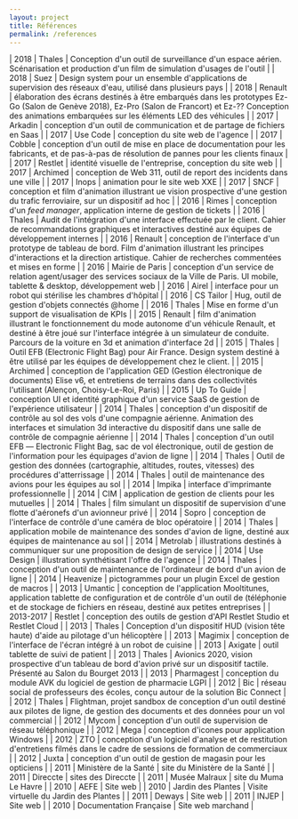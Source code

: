 ```yaml
---
layout: project
title: Références
permalink: /references
---
```


| 2018 | Thales | Conception d'un outil de surveillance d'un espace aérien. Scénarisation et production d'un film de simulation d'usages de l'outil |
| 2018 | Suez | Design system pour un ensemble d'applications de supervision des réseaux d'eau, utilisé dans plusieurs pays |
| 2018 | Renault | élaboration des écrans destinés à être embarqués dans les prototypes Ez-Go (Salon de Genève 2018), Ez-Pro (Salon de Francort) et Ez-?? Conception des animations embarquées sur les éléments LED des véhicules |
| 2017 | Arkadin | conception d'un outil de communication et de partage de fichiers en Saas |
| 2017 | Use Code | conception du site web de l'agence |
| 2017 | Cobble | conception d'un outil de mise en place de documentation pour les fabricants, et de pas-à-pas de résolution de pannes pour les clients finaux |
| 2017 | Restlet | identité visuelle de l'entreprise, conception du site web |
| 2017 | Archimed | conception de Web 311, outil de report des incidents dans une ville |
| 2017 | Inops | animation pour le site web XXE |
| 2017 | SNCF | conception et film d'animation illustrant ue vision prospective d'une gestion du trafic ferroviaire, sur un dispositif ad hoc |
| 2016 | Rimes | conception d'un _feed manager_, application interne de gestion de tickets |
| 2016 | Thales | Audit de l'intégration d'une interface effectuée par le client. Cahier de recommandations graphiques et interactives destiné aux équipes de développement internes |
| 2016 | Renault | conception de l'interface d'un prototype de tableau de bord. Film d'animation illustrant les principes d'interactions et la direction artistique. Cahier de recherches commentées et mises en forme |
| 2016 | Mairie de Paris | conception d'un service de relation agent/usager des services sociaux de la Ville de Paris. UI mobile, tablette & desktop, développement web |
| 2016 | Airel | interface pour un robot qui stérilise les chambres d'hôpital |
| 2016 | CS Tailor | Hug, outil de gestion d'objets connectés @home |
| 2016 | Thales | Mise en forme d'un support de visualisation de KPIs |
| 2015 | Renault | film d'animation illustrant le fonctionnement du mode autonome d'un véhicule Renault, et destiné à être joué sur l'interface intégrée à un simulateur de conduite. Parcours de la voiture en 3d et animation d'interface 2d |
| 2015 | Thales | Outil EFB (Electronic Flight Bag) pour Air France. Design system destiné à être utilisé par les équipes de développement chez le client. |
| 2015 | Archimed | conception de l'application GED (Gestion électronique de documents) Elise v6, et entretiens de terrains dans des collectivités l'utilisant (Alençon, Choisy-Le-Roi, Paris) |
| 2015 | Up To Guide | conception UI et identité graphique d'un service SaaS de gestion de l'expérience utilisateur |
| 2014 | Thales | conception d'un dispositif de contrôle au sol des vols d'une compagnie aérienne. Animation des interfaces et simulation 3d interactive du dispositif dans une salle de contrôle de compagnie aérienne |
| 2014 | Thales | conception d'un outil EFB ― Electronic Flight Bag, sac de vol électronique, outil de gestion de l'information pour les équipages d'avion de ligne |
| 2014 | Thales | Outil de gestion des données (cartographie, altitudes, routes, vitesses) des procédures d'atterrissage |
| 2014 | Thales | outil de maintenance des avions pour les équipes au sol |
| 2014 | Impika | interface d'imprimante professionnelle |
| 2014 | CIM | application de gestion de clients pour les mutuelles |
| 2014 | Thales | film simulant un dispositif de supervision d'une flotte d'aéronefs d'un avionneur privé |
| 2014 | Sopro | conception de l'interface de contrôle d'une caméra de bloc opératoire |
| 2014 | Thales | application mobile de maintenance des sondes d'avion de ligne, destiné aux équipes de maintenance au sol  |
| 2014 | Metrolab | illustrations destinés à communiquer sur une proposition de design de service |
| 2014 | Use Design | illustration synthétisant l'offre de l'agence |
| 2014 | Thales | conception d'un outil de maintenance de l'ordinateur de bord d'un avion de ligne |
| 2014 | Heavenize | pictogrammes pour un plugin Excel de gestion de macros |
| 2013 | Umantic | conception de l'application Mooltitunes, application tablette de configuration et de contrôle d'un outil de (téléphonie et de stockage de fichiers en réseau, destiné aux petites entreprises |
| 2013-2017 | Restlet | conception des outils de gestion d'API Restlet Studio et Restlet Cloud |
| 2013 | Thales | Conception d'un dispositif HUD (vision tête haute) d'aide au pilotage d'un hélicoptère |
| 2013 | Magimix | conception de l'interface de l'écran intégré à un robot de cuisine |
| 2013 | Axigate | outil tablette de suivi de patient |
| 2013 | Thales | Avionics 2020, vision prospective d'un tableau de bord d'avion privé sur un dispositif tactile. Présenté au Salon du Bourget 2013 |
| 2013 | Pharmagest | conception du module AVK du logiciel de gestion de pharmacie LGPI |
| 2012 | Bic | réseau social de professeurs des écoles, conçu autour de la solution Bic Connect |
| 2012 | Thales | Flightman, projet sandbox de conception d'un outil destiné aux pilotes de ligne, de gestion des documents et des données pour un vol commercial |
| 2012 | Mycom | conception d'un outil de supervision de réseau téléphonique |
| 2012 | Mega | conception d'icones pour application Windows |
| 2012 | ZTO | conception d'un logiciel d'analyse et de restitution d'entretiens filmés dans le cadre de sessions de formation de commerciaux |
| 2012 | Juxta | conception d'un outil de gestion de magasin pour les opticiens |
| 2011 | Ministère de la Santé | site du Ministère de la Santé |
| 2011 | Direccte | sites des Direccte |
| 2011 | Musée Malraux | site du Muma Le Havre |
| 2010 | AEFE | Site web |
| 2010 | Jardin des Plantes | Visite virtuelle du Jardin des Plantes |
| 2011 | Deways | Site web |
| 2011 | INJEP | Site web |
| 2010 | Documentation Française | Site web marchand |
